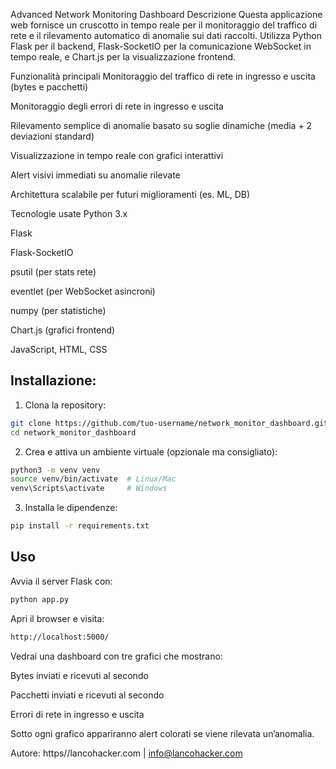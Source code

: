 Advanced Network Monitoring Dashboard
Descrizione
Questa applicazione web fornisce un cruscotto in tempo reale per il monitoraggio del traffico di rete e il rilevamento automatico di anomalie sui dati raccolti.
Utilizza Python Flask per il backend, Flask-SocketIO per la comunicazione WebSocket in tempo reale, e Chart.js per la visualizzazione frontend.

Funzionalità principali
Monitoraggio del traffico di rete in ingresso e uscita (bytes e pacchetti)

Monitoraggio degli errori di rete in ingresso e uscita

Rilevamento semplice di anomalie basato su soglie dinamiche (media + 2 deviazioni standard)

Visualizzazione in tempo reale con grafici interattivi

Alert visivi immediati su anomalie rilevate

Architettura scalabile per futuri miglioramenti (es. ML, DB)

Tecnologie usate
Python 3.x

Flask

Flask-SocketIO

psutil (per stats rete)

eventlet (per WebSocket asincroni)

numpy (per statistiche)

Chart.js (grafici frontend)

JavaScript, HTML, CSS

## Installazione:

1) Clona la repository:
```bash
git clone https://github.com/tuo-username/network_monitor_dashboard.git
cd network_monitor_dashboard
```

2) Crea e attiva un ambiente virtuale (opzionale ma consigliato):
 ```bash
python3 -m venv venv
source venv/bin/activate  # Linux/Mac
venv\Scripts\activate     # Windows
```
3) Installa le dipendenze:
 ```bash
pip install -r requirements.txt
```

## Uso
Avvia il server Flask con:
 ```bash
python app.py
```

Apri il browser e visita:
 ```bash
http://localhost:5000/
```
Vedrai una dashboard con tre grafici che mostrano:

Bytes inviati e ricevuti al secondo

Pacchetti inviati e ricevuti al secondo

Errori di rete in ingresso e uscita

Sotto ogni grafico appariranno alert colorati se viene rilevata un’anomalia.

Autore: https//lancohacker.com | info@lancohacker.com

